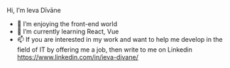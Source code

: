  Hi, I’m Ieva Dīvāne
- 👀 I’m enjoying the front-end world
- 🌱 I’m currently learning React, Vue
- 📫 If you are interested in my work and want to help me develop in the field of IT by offering me a job, then write to me on Linkedin https://www.linkedin.com/in/ieva-divane/
<!---
IevaDivane/IevaDivane is a ✨ special ✨ repository because its `README.md` (this file) appears on your GitHub profile.
You can click the Preview link to take a look at your changes.
--->
